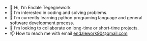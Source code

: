 - 👋 Hi, I’m Endale Tegegnework
- 👀 I’m interested in coding and solving problems.
- 🌱 I’m currently learning python programing language and general software development process.
- 💞️ I’m looking to collaborate on long-time or short-time projects.
- 📫 How to reach me with email endalework90@gmail.com

<!---
endx-star/endx-star is a ✨ special ✨ repository because its `README.md` (this file) appears on your GitHub profile.
You can click the Preview link to take a look at your changes.
--->
